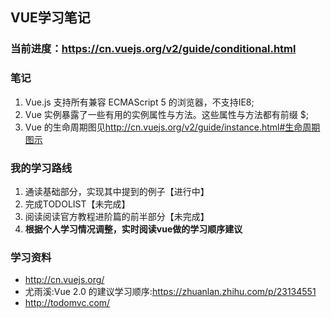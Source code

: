 ## VUE学习笔记

### 当前进度：<https://cn.vuejs.org/v2/guide/conditional.html>

### 笔记
1. Vue.js 支持所有兼容 ECMAScript 5 的浏览器，不支持IE8;
2. Vue 实例暴露了一些有用的实例属性与方法。这些属性与方法都有前缀 $;
3. Vue 的生命周期图见<http://cn.vuejs.org/v2/guide/instance.html#生命周期图示>

### 我的学习路线
1. 通读基础部分，实现其中提到的例子【进行中】
2. 完成TODOLIST【未完成】
3. 阅读阅读官方教程进阶篇的前半部分【未完成】
4. **根据个人学习情况调整，实时阅读vue做的学习顺序建议**

### 学习资料
- <http://cn.vuejs.org/>
- 尤雨溪:Vue 2.0 的建议学习顺序:<https://zhuanlan.zhihu.com/p/23134551>
- <http://todomvc.com/>
